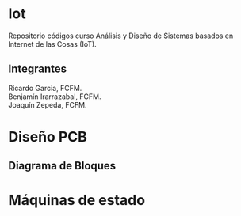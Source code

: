 # Iot
Repositorio códigos curso Análisis y Diseño de Sistemas basados en Internet de las Cosas (IoT).

## Integrantes 
Ricardo Garcia, FCFM.  
Benjamín Irarrazabal, FCFM.  
Joaquín Zepeda, FCFM.  

# Diseño PCB

## Diagrama de Bloques

# Máquinas de estado
